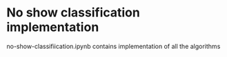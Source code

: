 # No show classification implementation

no-show-classifiication.ipynb contains implementation of all the algorithms
